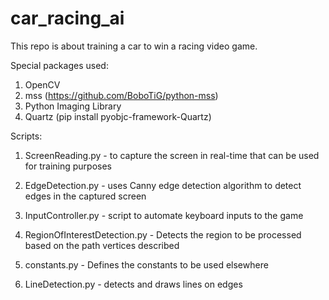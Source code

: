 # car_racing_ai

This repo is about training a car to win a racing video game.

Special packages used:

1. OpenCV
2. mss (https://github.com/BoboTiG/python-mss)
3. Python Imaging Library
4. Quartz (pip install pyobjc-framework-Quartz)

Scripts:

1. ScreenReading.py - to capture the screen in real-time that can be 
                      used for training purposes

2. EdgeDetection.py - uses Canny edge detection algorithm to detect
                      edges in the captured screen  

3. InputController.py -  script to automate keyboard inputs to the game

4. RegionOfInterestDetection.py - Detects the region to be processed based on the path vertices described

5. constants.py - Defines the constants to be used elsewhere

6. LineDetection.py - detects and draws lines on edges
